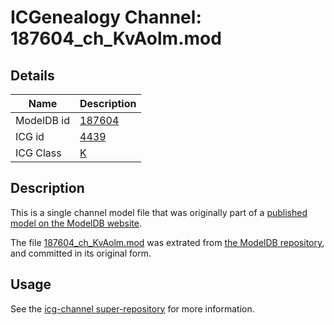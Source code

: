 # ICGenealogy Channel: 187604\_ch\_KvAolm.mod

## Details

Name | Description
---- | -----------
ModelDB id | [187604](http://senselab.med.yale.edu/ModelDB/ShowModel.cshtml?model=187604)
ICG id | [4439](http://icg.neurotheory.ox.ac.uk/channels/1/4439)
ICG Class | [K](http://icg.neurotheory.ox.ac.uk/channels/1)

## Description

This is a single channel model file that was originally part of a [published model on the ModelDB website](http://senselab.med.yale.edu/mModelDB/ShowModel.cshtml?model=187604).

The file [187604\_ch\_KvAolm.mod](187604_ch_KvAolm.mod) was extrated from [the ModelDB repository](http://senselab.med.yale.edu/ModelDB/ShowModel.cshtml?model=187604), and committed in its original form.

## Usage

See the [icg-channel super-repository](https://github.com/icgenealogy/icg-channels) for more information.